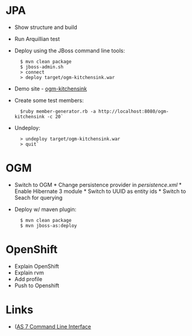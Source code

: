 # JPA

* Show structure and build
* Run Arquillian test
* Deploy using the JBoss command line tools: 
 
        $ mvn clean package
        $ jboss-admin.sh
        > connect
        > deploy target/ogm-kitchensink.war

* Demo site - [ogm-kitchensink](http://localhost:8080/ogm-kitchensink)
* Create some test members:

        $ruby member-generator.rb -a http://localhost:8080/ogm-kitchensink -c 20`
        
* Undeploy:

        > undeploy target/ogm-kitchensink.war
        > quit`

# OGM
* Switch to OGM
       * Change persistence provider in _persistence.xml_
       * Enable Hibernate 3 module
       * Switch to UUID as entity ids
       * Switch to Seach for querying
* Deploy w/ maven plugin:

        $ mvn clean package
        $ mvn jboss-as:deploy

# OpenShift

* Explain OpenShift
* Explain rvm
* Add profile
* Push to Openshift

# Links

* ([AS 7 Command Line Interface](http://www.hibernate.org/subprojects/ogm.html)